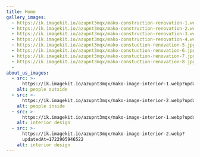 ```yaml
---
title: Home
gallery_images:
  - https://ik.imagekit.io/azupnt3mqx/mako-construction-renovation-1.webp
  - https://ik.imagekit.io/azupnt3mqx/mako-construction-renovation-2.webp
  - https://ik.imagekit.io/azupnt3mqx/mako-construction-renovation-3.webp
  - https://ik.imagekit.io/azupnt3mqx/mako-construction-renovation-4.webp
  - https://ik.imagekit.io/azupnt3mqx/mako-constuction-renovation-5.jpg
  - https://ik.imagekit.io/azupnt3mqx/mako-constuction-renovation-6.jpg
  - https://ik.imagekit.io/azupnt3mqx/mako-constuction-renovation-7.jpg
  - https://ik.imagekit.io/azupnt3mqx/mako-constuction-renovation-8.jpg
  -
about_us_images:
  - src: >-
      https://ik.imagekit.io/azupnt3mqx/mako-image-interior-1.webp?updatedAt=1722905946761
    alt: people outside
  - src: >-
      https://ik.imagekit.io/azupnt3mqx/mako-image-interior-2.webp?updatedAt=1722905946522
    alt: people inside
  - src: >-
      https://ik.imagekit.io/azupnt3mqx/mako-image-interior-1.webp?updatedAt=1722905946761
    alt: interior design
  - src: >-
      https://ik.imagekit.io/azupnt3mqx/mako-image-interior-2.webp?  
      updatedAt=1722905946522
    alt: interior design
---
```

